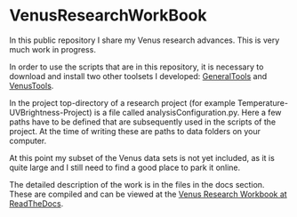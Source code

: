 # VenusResearchWorkBook

In this public repository I share my Venus research advances. This is very much work in progress. 

In order to use the scripts that are in this repository, it is necessary to download and install two other toolsets I developed: 
[GeneralTools](https://github.com/PleaseStateTheNatureOfYourInquiry/GeneralToolsForScientists) and [VenusTools](https://github.com/PleaseStateTheNatureOfYourInquiry/VenusTools).

In the project top-directory of a research project (for example Temperature-UVBrightness-Project) is a file called analysisConfiguration.py. Here a few paths have to be defined that are subsequently used in the scripts of the project. At the time of writing these are paths to data folders on your computer.

At this point my subset of the Venus data sets is not yet included, as it is quite large and I still need to find a good place to park it online.

The detailed description of the work is in the files in the docs section. These are compiled and can be viewed at the [Venus Research Workbook at ReadTheDocs](https://venusresearchworkbook.readthedocs.io/en/latest/).


